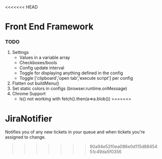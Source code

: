 <<<<<<< HEAD
# Front End Framework

### TODO
1. Settings
    * Values in a variable array
    * Checkboxes/bools
    * Config update interval
    * Toggle for displaying anything defined in the config
    * Toggle ['clipboard','open tab','execute script'] per config  
1. Flatten out buildMenu()  
1. Set static colors in configs (browser.runtime.onMessage)
1. Chrome Support
    * ls() not working with fetch().then(a=>a.blob())
=======
# JiraNotifier
Notifies you of any new tickets in your queue and when tickets you're assigned to change.
>>>>>>> 90a94e52f0ea086e0d115d8845451c49da5f0356
